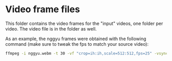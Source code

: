 # Video frame files

This folder contains the video frames for the "input" videos, one folder per
video. The video file is in the folder as well.

As an example, the nggyu frames were obtained with the following command (make
sure to tweak the fps to match your source video):

```bash
ffmpeg -i nggyu.webm -t 30 -vf "crop=ih:ih,scale=512:512,fps=25" -vsync 0 frame-%04d.png
```
